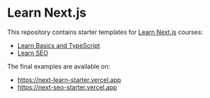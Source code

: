 # Learn Next.js

This repository contains starter templates for [Learn Next.js](https://nextjs.org/learn) courses:

- [Learn Basics and TypeScript](https://nextjs.org/learn/basics/create-nextjs-app)
- [Learn SEO](https://nextjs.org/learn/seo/introduction-to-seo)

The final examples are available on:

- https://next-learn-starter.vercel.app
- https://next-seo-starter.vercel.app


